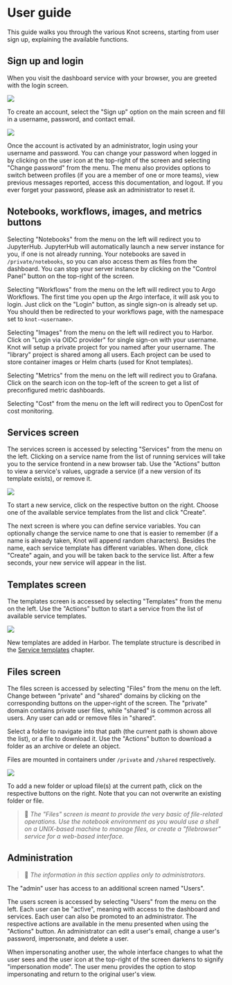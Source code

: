 User guide
==========

This guide walks you through the various Knot screens, starting from user sign up, explaining the available functions.

Sign up and login
-----------------

When you visit the dashboard service with your browser, you are greeted with the login screen.

![](images/login-screen.png)

To create an account, select the "Sign up" option on the main screen and fill in a username, password, and contact email.

![](images/sign-up-screen.png)

Once the account is activated by an administrator, login using your username and password. You can change your password when logged in by clicking on the user icon at the top-right of the screen and selecting "Change password" from the menu. The menu also provides options to switch between profiles (if you are a member of one or more teams), view previous messages reported, access this documentation, and logout. If you ever forget your password, please ask an administrator to reset it.

Notebooks, workflows, images, and metrics buttons
-------------------------------------------------

Selecting "Notebooks" from the menu on the left will redirect you to JupyterHub. JupyterHub will automatically launch a new server instance for you, if one is not already running. Your notebooks are saved in `/private/notebooks`, so you can also access them as files from the dashboard. You can stop your server instance by clicking on the "Control Panel" button on the top-right of the screen.

Selecting "Workflows" from the menu on the left will redirect you to Argo Workflows. The first time you open up the Argo interface, it will ask you to login. Just click on the "Login" button, as single sign-on is already set up. You should then be redirected to your workflows page, with the namespace set to `knot-<username>`.

Selecting "Images" from the menu on the left will redirect you to Harbor. Click on "Login via OIDC provider" for single sign-on with your username. Knot will setup a private project for you named after your username. The "library" project is shared among all users. Each project can be used to store container images or Helm charts (used for Knot templates).

Selecting "Metrics" from the menu on the left will redirect you to Grafana. Click on the search icon on the top-left of the screen to get a list of preconfigured metric dashboards.

Selecting "Cost" from the menu on the left will redirect you to OpenCost for cost monitoring.

Services screen
---------------

The services screen is accessed by selecting "Services" from the menu on the left. Clicking on a service name from the list of running services will take you to the service frontend in a new browser tab. Use the "Actions" button to view a service's values, upgrade a service (if a new version of its template exists), or remove it.

![](images/services-screen.png)

To start a new service, click on the respective button on the right. Choose one of the available service templates from the list and click "Create".

The next screen is where you can define service variables. You can optionally change the service name to one that is easier to remember (if a name is already taken, Knot will append random characters). Besides the name, each service template has different variables. When done, click "Create" again, and you will be taken back to the service list. After a few seconds, your new service will appear in the list.

Templates screen
----------------

The templates screen is accessed by selecting "Templates" from the menu on the left. Use the "Actions" button to start a service from the list of available service templates.

![](images/templates-screen.png)

New templates are added in Harbor. The template structure is described in the [Service templates](technical-notes.md#service-templates) chapter.

Files screen
------------

The files screen is accessed by selecting "Files" from the menu on the left. Change between "private" and "shared" domains by clicking on the corresponding buttons on the upper-right of the screen. The "private" domain contains private user files, while "shared" is common across all users. Any user can add or remove files in "shared".

Select a folder to navigate into that path (the current path is shown above the list), or a file to download it. Use the "Actions" button to download a folder as an archive or delete an object.

Files are mounted in containers under `/private` and `/shared` respectively.

![](images/files-screen.png)

To add a new folder or upload file(s) at the current path, click on the respective buttons on the right. Note that you can not overwrite an existing folder or file.

> 📝 *The "Files" screen is meant to provide the very basic of file-related operations. Use the notebook environment as you would use a shell on a UNIX-based machine to manage files, or create a "filebrowser" service for a web-based interface.*

Administration
--------------

> 📝 *The information in this section applies only to administrators.*

The "admin" user has access to an additional screen named "Users".

The users screen is accessed by selecting "Users" from the menu on the left. Each user can be "active", meaning with access to the dashboard and services. Each user can also be promoted to an administrator. The respective actions are available in the menu presented when using the "Actions" button. An administrator can edit a user's email, change a user's password, impersonate, and delete a user.

When impersonating another user, the whole interface changes to what the user sees and the user icon at the top-right of the screen darkens to signify "impersonation mode". The user menu provides the option to stop impersonating and return to the original user's view.
